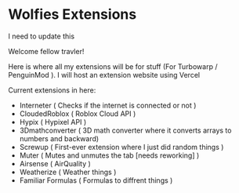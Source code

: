 # Wolfies Extensions

I need to update this

Welcome fellow travler!

Here is where all my extensions will be for stuff (For Turbowarp / PenguinMod ). I will host an extension website using Vercel

Current extensions in here:

- Interneter ( Checks if the internet is connected or not )
- CloudedRoblox ( Roblox Cloud API )
- Hypix ( Hypixel API )
- 3Dmathconverter ( 3D math converter where it converts arrays to numbers and backward)
- Screwup ( First-ever extension where I just did random things )
- Muter ( Mutes and unmutes the tab [needs reworking] )
- Airsense ( AirQuality )
- Weatherize ( Weather things )
- Familiar Formulas ( Formulas to diffrent things )
